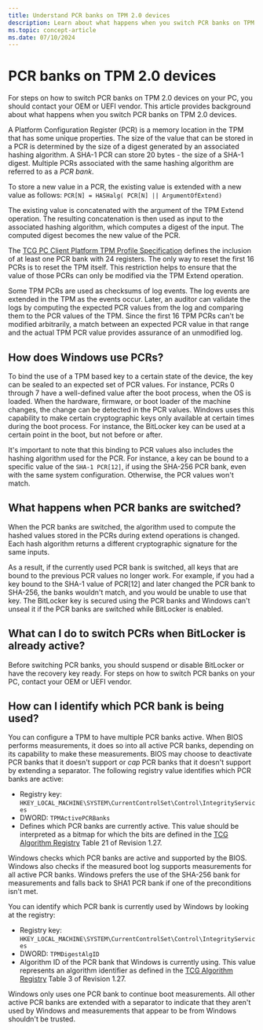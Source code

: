```yaml
---
title: Understand PCR banks on TPM 2.0 devices
description: Learn about what happens when you switch PCR banks on TPM 2.0 devices.
ms.topic: concept-article
ms.date: 07/10/2024
---
```


# PCR banks on TPM 2.0 devices

For steps on how to switch PCR banks on TPM 2.0 devices on your PC, you should contact your OEM or UEFI vendor. This article provides background about what happens when you switch PCR banks on TPM 2.0 devices.

A Platform Configuration Register (PCR) is a memory location in the TPM that has some unique properties. The size of the value that can be stored in a PCR is determined by the size of a digest generated by an associated hashing algorithm. A SHA-1 PCR can store 20 bytes - the size of a SHA-1 digest. Multiple PCRs associated with the same hashing algorithm are referred to as a *PCR bank*.

To store a new value in a PCR, the existing value is extended with a new value as follows: `PCR[N] = HASHalg( PCR[N] || ArgumentOfExtend)`

The existing value is concatenated with the argument of the TPM Extend operation. The resulting concatenation is then used as input to the associated hashing algorithm, which computes a digest of the input. The computed digest becomes the new value of the PCR.

The [TCG PC Client Platform TPM Profile Specification](http://www.trustedcomputinggroup.org/pc-client-platform-tpm-profile-ptp-specification/) defines the inclusion of at least one PCR bank with 24 registers. The only way to reset the first 16 PCRs is to reset the TPM itself. This restriction helps to ensure that the value of those PCRs can only be modified via the TPM Extend operation.

Some TPM PCRs are used as checksums of log events. The log events are extended in the TPM as the events occur. Later, an auditor can validate the logs by computing the expected PCR values from the log and comparing them to the PCR values of the TPM. Since the first 16 TPM PCRs can't be modified arbitrarily, a match between an expected PCR value in that range and the actual TPM PCR value provides assurance of an unmodified log.

## How does Windows use PCRs?

To bind the use of a TPM based key to a certain state of the device, the key can be sealed to an expected set of PCR values. For instance, PCRs 0 through 7 have a well-defined value after the boot process, when the OS is loaded. When the hardware, firmware, or boot loader of the machine changes, the change can be detected in the PCR values. Windows uses this capability to make certain cryptographic keys only available at certain times during the boot process. For instance, the BitLocker key can be used at a certain point in the boot, but not before or after.

It's important to note that this binding to PCR values also includes the hashing algorithm used for the PCR. For instance, a key can be bound to a specific value of the `SHA-1 PCR[12]`, if using the SHA-256 PCR bank, even with the same system configuration. Otherwise, the PCR values won't match.

## What happens when PCR banks are switched?

When the PCR banks are switched, the algorithm used to compute the hashed values stored in the PCRs during extend operations is changed. Each hash algorithm returns a different cryptographic signature for the same inputs.

As a result, if the currently used PCR bank is switched, all keys that are bound to the previous PCR values no longer work. For example, if you had a key bound to the SHA-1 value of PCR[12] and later changed the PCR bank to SHA-256, the banks wouldn't match, and you would be unable to use that key. The BitLocker key is secured using the PCR banks and Windows can't unseal it if the PCR banks are switched while BitLocker is enabled.

## What can I do to switch PCRs when BitLocker is already active?

Before switching PCR banks, you should suspend or disable BitLocker or have the recovery key ready. For steps on how to switch PCR banks on your PC, contact your OEM or UEFI vendor.

## How can I identify which PCR bank is being used?

You can configure a TPM to have multiple PCR banks active. When BIOS performs measurements, it does so into all active PCR banks, depending on its capability to make these measurements. BIOS may choose to deactivate PCR banks that it doesn't support or *cap* PCR banks that it doesn't support by extending a separator. The following registry value identifies which PCR banks are active:

- Registry key: `HKEY_LOCAL_MACHINE\SYSTEM\CurrentControlSet\Control\IntegrityServices`
- DWORD: `TPMActivePCRBanks`
- Defines which PCR banks are currently active. This value should be interpreted as a bitmap for which the bits are defined in the [TCG Algorithm Registry](https://trustedcomputinggroup.org/resource/tcg-algorithm-registry/) Table 21 of Revision 1.27.

Windows checks which PCR banks are active and supported by the BIOS. Windows also checks if the measured boot log supports measurements for all active PCR banks. Windows prefers the use of the SHA-256 bank for measurements and falls back to SHA1 PCR bank if one of the preconditions isn't met.

You can identify which PCR bank is currently used by Windows by looking at the registry:

- Registry key: `HKEY_LOCAL_MACHINE\SYSTEM\CurrentControlSet\Control\IntegrityServices`
- DWORD: `TPMDigestAlgID`
- Algorithm ID of the PCR bank that Windows is currently using. This value represents an algorithm identifier as defined in the [TCG Algorithm Registry](https://trustedcomputinggroup.org/resource/tcg-algorithm-registry/) Table 3 of Revision 1.27.

Windows only uses one PCR bank to continue boot measurements. All other active PCR banks are extended with a separator to indicate that they aren't used by Windows and measurements that appear to be from Windows shouldn't be trusted.

